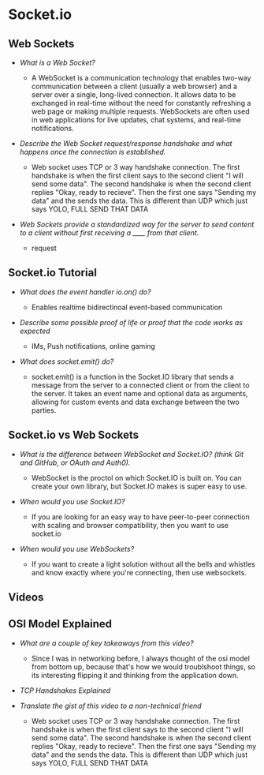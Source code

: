 # Socket.io

## Web Sockets

* *What is a Web Socket?*

  * <p>A WebSocket is a communication technology that enables two-way communication between a client (usually a web browser) and a server over a single, long-lived connection. It allows data to be exchanged in real-time without the need for constantly refreshing a web page or making multiple requests. WebSockets are often used in web applications for live updates, chat systems, and real-time notifications.</p>
* *Describe the Web Socket request/response handshake and what happens once the connection is established.*

  * <p> Web socket uses TCP or 3 way handshake connection. The first handshake is when the first client says to the second client "I will send some data". The second handshake is when the second client replies "Okay, ready to recieve". Then the first one says "Sending my data" and the sends the data. This is different than UDP which just says YOLO, FULL SEND THAT DATA</p>
* *Web Sockets provide a standardized way for the server to send content to a client without first receiving a ____ from that client.*

  * request

## Socket.io Tutorial

* *What does the event handler io.on() do?*

  * Enables realtime bidirectinoal event-based communication
* *Describe some possible proof of life or proof that the code works as expected*

  * IMs, Push notifications, online gaming
* *What does socket.emit() do?*

  * <p>socket.emit() is a function in the Socket.IO library that sends a message from the server to a connected client or from the client to the server. It takes an event name and optional data as arguments, allowing for custom events and data exchange between the two parties.</p>

## Socket.io vs Web Sockets

* *What is the difference between WebSocket and Socket.IO? (think Git and GitHub, or OAuth and Auth0).*

  * WebSocket is the proctol on which Socket.IO is built on. You can create your own library, but Socket.IO makes is super easy to use.
* *When would you use Socket.IO?*

  * If you are looking for an easy way to have peer-to-peer connection with scaling and browser compatibility, then you want to use socket.io
* *When would you use WebSockets?*
  
  * If you want to create a light solution without all the bells and whistles and know exactly where you're connecting, then use websockets.

## Videos

## OSI Model Explained

* *What are a couple of key takeaways from this video?*

  * <p>Since I was in networking before, I always thought of the osi model from bottom up, because that's how we would troublshoot things, so its interesting flipping it and thinking from the application down.</p>
* *TCP Handshakes Explained*

* *Translate the gist of this video to a non-technical friend*

  * <p> Web socket uses TCP or 3 way handshake connection. The first handshake is when the first client says to the second client "I will send some data". The second handshake is when the second client replies "Okay, ready to recieve". Then the first one says "Sending my data" and the sends the data. This is different than UDP which just says YOLO, FULL SEND THAT DATA</p>
